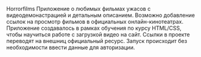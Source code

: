 Horrorfilms
Приложение о любимых фильмах ужасов с видеодемонастрацией и детальным описанием. Возможно добавление ссылок на просмотр фильмов в официальных онлайн-кинотеатрах. Приложение создавалось в рамках обучения по курсу HTML/CSS, чтобы научиться работе с загрузкой видео на сайт.
Ссылки в проекте переводят на внешниц официальный ресурс.
Запуск происходит без необходимости ввести данные для авторизации.
